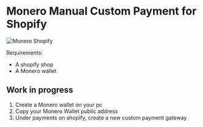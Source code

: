 # Monero Manual Custom Payment for Shopify

![Monero Shopify](https://i.imgur.com/sFIPPCZ.png)

Requirements:
- A shopify shop
- A Monero wallet 

## Work in progress

1. Create a Monero wallet on your pc
2. Copy your Monero Wallet public address
3. Under payments on shopify, create a new custom payment gateway
